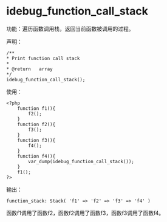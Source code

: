 # idebug\_function\_call\_stack

功能：遍历函数调用栈，返回当前函数被调用的过程。

声明：

```
/**
* Print function call stack
*
* @return   array
*/
idebug_function_call_stack();
```

使用：

```
<?php
    function f1(){
        f2();
    }
    function f2(){
        f3();
    }
    function f3(){
        f4();
    }
    function f4(){
        var_dump(idebug_function_call_stack());
    }
    f1();
?>
```

输出：

```
function_stack: Stack( 'f1' => 'f2' => 'f3' => 'f4' )
```

函数f1调用了函数f2，函数f2调用了函数f3，函数f3调用了函数f4。

